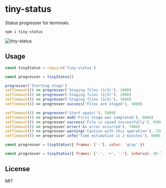 # tiny-status

Status progresser for terminals.

```
npm i tiny-status
```

![tiny-status](https://user-images.githubusercontent.com/12686176/185763806-5d066931-614c-4ac5-b73b-06d16b1c4e0d.gif)

## Usage
```javascript
const tinyStatus = require('tiny-status')

const progresser = tinyStatus()

progresser('Starting stage')
setTimeout(() => progresser('Staging files (1/3)'), 1000)
setTimeout(() => progresser('Staging files (2/3)'), 2000)
setTimeout(() => progresser('Staging files (3/3)'), 3000)
setTimeout(() => progresser.success('Files are staged'), 4000)

setTimeout(() => progresser('Start again!'), 5000)
setTimeout(() => progresser.end('First stage was completed'), 6000)
setTimeout(() => progresser.success('File is saved successfully'), 6500)
setTimeout(() => progresser.error('An error occurred'), 7000)
setTimeout(() => progresser.warning('Caution with this operation'), 7500)
setTimeout(() => progresser.info('Time estimation is 2 minutes'), 8000)
```

```javascript
const progresser = tinyStatus({ frames: ['-'], color: 'gray' })
```

```javascript
const progresser = tinyStatus({ frames: ['-', '+', '-'], interval: 80 })
```

## License
MIT
